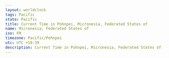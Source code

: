 ```yaml
---
layout: worldclock
tags: Pacific
state: Pacific
title: Current Time in Pohnpei, Micronesia, Federated States of
name: Micronesia, Federated States of
iso: FM
timezone: Pacific/Pohnpei
utc: UTC +10:39
description: Current Time in Pohnpei, Micronesia, Federated States of [Live], Pacific. Live update now time in Pohnpei, timezone Pacific/Pohnpei, UTC +10:39, Country ISO code & Current Local Time.
---
```


